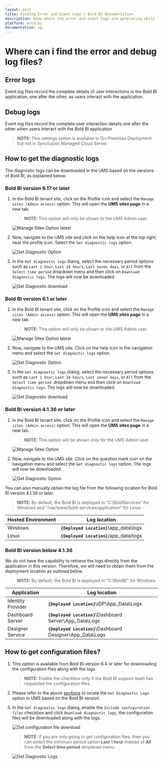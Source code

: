 ```yaml
---
layout: post
title: Finding Error and Event Logs | Bold BI Documentation
description: Know where the error and event logs are generating while interacting with Bold BI application installed in server.
platform: bold-bi
documentation: ug
---
```


# Where can i find the error and debug log files?
## Error logs
Event log files record the complete details of user interactions in the Bold BI application, one after the other, as users interact with the application.

## Debug logs

Event log files record the complete user interaction details one after the other when users interact with the Bold BI application

> **NOTE:** This settings option is available in On-Premises Deployment but not in Syncfusion Managed Cloud Server.

## How to get the diagnostic logs

The diagnostic logs can be downloaded in the UMS based on the versions of Bold BI, as explained below.

### Bold BI version 6.17 or later

1. In the Bold BI tenant site, click on the Profile icon and select the `Manage sites (Admin access)` option. This will open the **UMS sites page** in a new tab.

    > **NOTE:** This option will only be shown to the UMS Admin user.

    ![Manage Sites Option latest](/static/assets/faq/images/manage-sites-option-6-17.png#max-width=85%)

2. Now, navigate to the UMS site and click on the help icon at the top right, near the profile icon. Select the `Get diagnostic logs` option.

    ![Get Diagnostic Option](/static/assets/faq/images/get-diagnostic-option-6-17.png#max-width=85%)

3. In the `Get diagnostic logs` dialog, select the necessary period options such as `Last 1 hour`, `Last 24 hours`, `Last seven days`, or `All` from the `Select time period` dropdown menu and then click on `Download diagnostic logs`. The logs will now be downloaded.

    ![Get Diagnostic download](/static/assets/faq/images/get-logs-dropdown.png#max-width=85%)

### Bold BI version 6.1 or later

1. In the Bold BI tenant site, click on the Profile icon and select the `Manage sites (Admin access)` option. This will open the **UMS sites page** in a new tab.

    > **NOTE:** This option will only be shown to the UMS Admin user.

    ![Manage Sites Option latest](/static/assets/faq/images/manage-sites-option-6-1.png#max-width=85%)

2. Now, navigate to the UMS site. Click on the help icon in the navigation menu and select the `Get diagnostic logs` option.

    ![Get Diagnostic Option](/static/assets/faq/images/get-diagnostic-option-6-1.png#max-width=85%)

3. In the `Get diagnostic logs` dialog, select the necessary period options such as `Last 1 hour`, `Last 24 hours`, `Last seven days`, or `All` from the `Select time period `dropdown menu and then click on `Download diagnostic logs`. The logs will now be downloaded.

    ![Get Diagnostic download](/static/assets/faq/images/get-logs-dropdown.png#max-width=85%)

### Bold BI version 4.1.36 or later

1. In the Bold BI tenant site, click on the Profile icon and select the `Manage sites (Admin access)` option. This will open the **UMS sites page** in a new tab.

    > **NOTE:** This option will be shown only for the UMS Admin user.

    ![Manage Sites Option](/static/assets/faq/images/manage-sites-option-6-1.png#max-width=85%)

2. Now, navigate to the UMS site. Click on the question mark icon on the navigation menu and select the `Get diagnostic logs` option. The logs will now be downloaded.

    ![Get Diagnostic Option](/static/assets/faq/images/get-diagnostic-option.png#max-width=85%)

You can also manually obtain the log file from the following location for Bold BI version 4.1.36 or later.

> **NOTE:** By default, the Bold BI is deployed in "C:\BoldServices" for Windows and "/var/www/bold-services/application" for Linux.

| Hosted Environment    | Log location                                              	|
|-------------------	|-----------------------------------------------------------	|
| Windows            	| **`{Deployed Location}`**\app_data\logs                       |
| Linux               	| **`{Deployed Location}`**/app_data/logs                       |

### Bold BI version below 4.1.36

We do not have the capability to retrieve the logs directly from the application in this version. Therefore, we will need to obtain them from the deployment location as outlined below.

> **NOTE:**  By default, the Bold BI is deployed in "C:\BoldBI" for Windows.

| Application       	| Log location                                              	|
|-------------------	|-----------------------------------------------------------	|
| Identity Provider 	| **`{Deployed Location}`**\IDP\App_Data\Logs               |
| Dashboard Server  	| **`{Deployed Location}`**\Dashboard Server\App_Data\Logs  	                |
| Designer Service  	| **`{Deployed Location}`**\Dashboard Designer\App_Data\Logs 	        |

## How to get configuration files?

1. This option is available from Bold BI version 6.4 or later for downloading the configuration files along with the logs. 

    > **NOTE:** Enable the checkbox only if the Bold BI support team has requested the configuration files.

2. Please refer to the above [sections](#how-to-get-the-diagnostic-logs) to locate the `Get Diagnostic Logs` option in UMS based on the Bold BI version.

3. In the `Get diagnostic logs` dialog, enable the `Include configuration files` checkbox and click `Download diagnostic logs`, the configuration files will be downloaded along with the logs.

    ![Get configuration file download](/static/assets/faq/images/get-configuration-file.png#max-width=85%)

    > **NOTE:** If you are only going to get configuration files, then you can select the minimum period option **Last 1 hour** instead of **All** from the **Select time period** dropdown menu.

    ![Get Diagnostic Logs](/static/assets/faq/images/get-diagnostic-logs.png#max-width=85%)